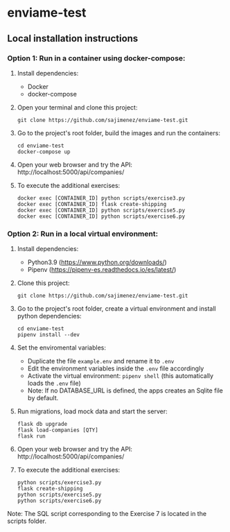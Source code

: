 # enviame-test

## __Local installation instructions__ 
### __Option 1: Run in a container using docker-compose:__
1. Install dependencies:
    * Docker
    * docker-compose

1. Open your terminal and clone this project:
    ```
    git clone https://github.com/sajimenez/enviame-test.git
    ```

1. Go to the project's root folder, build the images and run the containers:
    ```
    cd enviame-test
    docker-compose up
    ```

1. Open your web browser and try the API: http://localhost:5000/api/companies/

1. To execute the additional exercises:
    ```
    docker exec [CONTAINER_ID] python scripts/exercise3.py
    docker exec [CONTAINER_ID] flask create-shipping
    docker exec [CONTAINER_ID] python scripts/exercise5.py
    docker exec [CONTAINER_ID] python scripts/exercise6.py
    ```

### __Option 2: Run in a local virtual environment:__

1. Install dependencies:
    * Python3.9 (https://www.python.org/downloads/)
    * Pipenv (https://pipenv-es.readthedocs.io/es/latest/)

1. Clone this project:
    ```
    git clone https://github.com/sajimenez/enviame-test.git
    ```

1. Go to the project's root folder, create a virtual environment and install python dependencies:
    ```
    cd enviame-test
    pipenv install --dev
    ```

1. Set the enviromental variables: 
    * Duplicate the file `example.env` and rename it to `.env`
    * Edit the environment variables inside the `.env` file accordingly
    * Activate the virtual environment: `pipenv shell` (this automatically loads the `.env` file)
    * Note: If no DATABASE_URL is defined, the apps creates an Sqlite file by default.

1. Run migrations, load mock data and start the server:
    ```
    flask db upgrade
    flask load-companies [QTY]
    flask run
    ```

1. Open your web browser and try the API: http://localhost:5000/api/companies/

1. To execute the additional exercises:
    ```
    python scripts/exercise3.py
    flask create-shipping
    python scripts/exercise5.py
    python scripts/exercise6.py
    ```

Note: The SQL script corresponding to the Exercise 7 is located in the scripts folder.